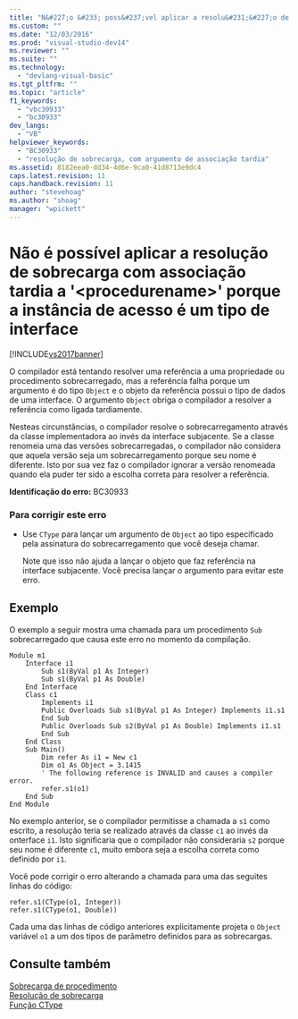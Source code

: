 ```yaml
---
title: "N&#227;o &#233; poss&#237;vel aplicar a resolu&#231;&#227;o de sobrecarga com associa&#231;&#227;o tardia a &#39;&lt;procedurename&gt;&#39; porque a inst&#226;ncia de acesso &#233; um tipo de interface | Microsoft Docs"
ms.custom: ""
ms.date: "12/03/2016"
ms.prod: "visual-studio-dev14"
ms.reviewer: ""
ms.suite: ""
ms.technology: 
  - "devlang-visual-basic"
ms.tgt_pltfrm: ""
ms.topic: "article"
f1_keywords: 
  - "vbc30933"
  - "bc30933"
dev_langs: 
  - "VB"
helpviewer_keywords: 
  - "BC30933"
  - "resolução de sobrecarga, com argumento de associação tardia"
ms.assetid: 8182eea0-dd34-4d6e-9ca0-41d8713e9dc4
caps.latest.revision: 11
caps.handback.revision: 11
author: "stevehoag"
ms.author: "shoag"
manager: "wpickett"
---
```

# N&#227;o &#233; poss&#237;vel aplicar a resolu&#231;&#227;o de sobrecarga com associa&#231;&#227;o tardia a &#39;&lt;procedurename&gt;&#39; porque a inst&#226;ncia de acesso &#233; um tipo de interface
[!INCLUDE[vs2017banner](../../../csharp/includes/vs2017banner.md)]

O compilador está tentando resolver uma referência a uma propriedade ou procedimento sobrecarregado, mas a referência falha porque um argumento é do tipo `Object` e o objeto da referência possui o tipo de dados de uma interface.  O argumento `Object` obriga o compilador a resolver a referência como ligada tardiamente.  
  
 Nesteas circunstâncias, o compilador resolve o sobrecarregamento através da classe implementadora ao invés da interface subjacente.  Se a classe renomeia uma das versões sobrecarregadas, o compilador não considera que aquela versão seja um sobrecarregamento porque seu nome é diferente.  Isto por sua vez faz o compilador ignorar a versão renomeada quando ela puder ter sido a escolha correta para resolver a referência.  
  
 **Identificação do erro:**  BC30933  
  
### Para corrigir este erro  
  
-   Use `CType` para lançar um argumento de `Object` ao tipo especificado pela assinatura do sobrecarregamento que você deseja chamar.  
  
     Note que isso não ajuda a lançar o objeto que faz referência na interface subjacente.  Você precisa lançar o argumento para evitar este erro.  
  
## Exemplo  
 O exemplo a seguir mostra uma chamada para um procedimento `Sub` sobrecarregado que causa este erro no momento da compilação.  
  
```  
Module m1  
    Interface i1  
        Sub s1(ByVal p1 As Integer)  
        Sub s1(ByVal p1 As Double)  
    End Interface  
    Class c1  
        Implements i1  
        Public Overloads Sub s1(ByVal p1 As Integer) Implements i1.s1  
        End Sub  
        Public Overloads Sub s2(ByVal p1 As Double) Implements i1.s1  
        End Sub  
    End Class  
    Sub Main()  
        Dim refer As i1 = New c1  
        Dim o1 As Object = 3.1415  
        ' The following reference is INVALID and causes a compiler error.  
        refer.s1(o1)   
    End Sub  
End Module  
```  
  
 No exemplo anterior, se o compilador permitisse a chamada a `s1` como escrito, a resolução teria se realizado através da classe `c1` ao invés da onterface `i1`.  Isto significaria que o compilador não consideraria `s2` porque seu nome é diferente `c1`, muito embora seja a escolha correta como definido por `i1`.  
  
 Você pode corrigir o erro alterando a chamada para uma das seguites linhas do código:  
  
```  
refer.s1(CType(o1, Integer))  
refer.s1(CType(o1, Double))  
```  
  
 Cada uma das linhas de código anteriores explicitamente projeta o `Object` variável `o1` a um dos tipos de parâmetro definidos para as sobrecargas.  
  
## Consulte também  
 [Sobrecarga de procedimento](../../../visual-basic/programming-guide/language-features/procedures/procedure-overloading.md)   
 [Resolução de sobrecarga](../../../visual-basic/programming-guide/language-features/procedures/overload-resolution.md)   
 [Função CType](../../../visual-basic/language-reference/functions/ctype-function.md)